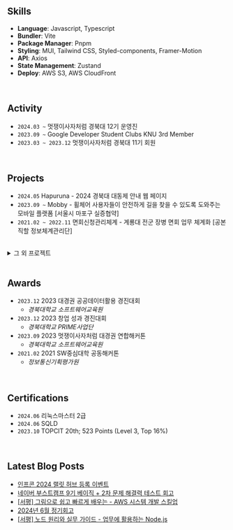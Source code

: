 ## Skills

- **Language**: Javascript, Typescript
- **Bundler**: Vite
- **Package Manager**: Pnpm
- **Styling**: MUI, Tailwind CSS, Styled-components, Framer-Motion
- **API**: Axios
- **State Management**: Zustand
- **Deploy**: AWS S3, AWS CloudFront

<br/>

## Activity

- `2024.03 ~` 멋쟁이사자처럼 경북대 12기 운영진
- `2023.09 ~` Google Developer Student Clubs KNU 3rd Member
- `2023.03 ~ 2023.12` 멋쟁이사자처럼 경북대 11기 회원

<br/>


## Projects

- `2024.05` Hapuruna - 2024 경북대 대동제 안내 웹 페이지
- `2023.09 ~` Mobby - 휠체어 사용자들이 안전하게 길을 찾을 수 있도록 도와주는 모바일 플랫폼 [서울시 마포구 실증협약]
- `2021.02 ~ 2022.11` 면회신청관리체계 - 계룡대 전군 장병 면회 업무 체계화 [공본직할 정보체계관리단]
<br/>

<details close>
  <summary>그 외 프로젝트</summary>
    <ul>
      <li><code>2024.05 ~ 2024.06</code> 가지 도서관 - 사용자 간 도서 대여 서비스 [경북대 GLOW 해커톤 출품작]</li>
      <li><code>2024.03 ~ 2024.06</code> Mohaji - 채팅을 통해 협업할 수 있는 동시 편집 서비스 [GDSC KNU 2차 프로젝트]</li>
      <li><code>2024.03</code> Luminocity - 포항시 유동인구 공공데이터를 활용한 옥외광고 위치 제안 서비스 [AWS 스마트시티 해커톤 출품작]</li>
      <li><code>2023.10 ~ 2023.12</code> 투개더 - 반려동물 동반장소 검색 및 추억 보관 서비스 [2023-02 데이타베이스 COMP0322 프로젝트]</li>
      <li><code>2023.09 ~ 2024.05</code> The Film Personal Color - 더 필름 퍼스널 컬러 진단 서비스 [말레이시아 현지 서비스 중]</li>
      <li><code>2023.09</code> 만다트 - 계획을 쉽게 세울 수 있는 만다르트 계획 도구 서비스 [2023 멋쟁이사자처럼 대경권 연합해커톤 출품작]</li>
      <li><code>2023.08</code> 멋쟁이사자처럼 대학 11기 중앙해커톤</li>
      <li><code>2023.07 ~ 2023.08</code> PICKTRE - 플로깅을 통한 업사이클링 리워드 플랫폼 [제10회 대한민국 SW융합 해커톤대회 출품작]</li>
      <li><code>2023.06 ~ 2023.07</code> 제11회 K-hackathon</li>
    </ul>
</details>

<br/>

## Awards

- `2023.12` 2023 대경권 공공데이터활용 경진대회
  - _경북대학교 소프트웨어교육원_
- `2023.12` 2023 창업 성과 경진대회
  - _경북대학교 PRIME사업단_
- `2023.09` 2023 멋쟁이사자처럼 대경권 연합해커톤
  - _경북대학교 소프트웨어교육원_
- `2021.02` 2021 SW중심대학 공동해커톤
  - _정보통신기획평가원_

<br/>

## Certifications

- `2024.06` 리눅스마스터 2급
- `2024.06` SQLD
- `2023.10` TOPCIT 20th; 523 Points (Level 3, Top 16%)

<br />

<!--
**junyeokk/junyeokk** is a ✨ _special_ ✨ repository because its `README.md` (this file) appears on your GitHub profile.

Here are some ideas to get you started:

- 🔭 I’m currently working on ...
- 🌱 I’m currently learning ...
- 👯 I’m looking to collaborate on ...
- 🤔 I’m looking for help with ...
- 💬 Ask me about ...
- 📫 How to reach me: ...
- 😄 Pronouns: ...
- ⚡ Fun fact: ...
-->


## Latest Blog Posts

- [인프콘 2024 랠릿 허브 등록 이벤트](https://laurent.tistory.com/entry/%EC%9D%B8%ED%94%84%EC%BD%98-2024-%EB%9E%A0%EB%A6%BF-%ED%97%88%EB%B8%8C-%EB%93%B1%EB%A1%9D-%EC%9D%B4%EB%B2%A4%ED%8A%B8)
- [네이버 부스트캠프 9기 베이직 + 2차 문제 해결력 테스트 회고](https://laurent.tistory.com/entry/%EB%84%A4%EC%9D%B4%EB%B2%84-%EB%B6%80%EC%8A%A4%ED%8A%B8%EC%BA%A0%ED%94%84-9%EA%B8%B0-%EB%B2%A0%EC%9D%B4%EC%A7%81-2%EC%B0%A8-%EB%AC%B8%EC%A0%9C-%ED%95%B4%EA%B2%B0%EB%A0%A5-%ED%85%8C%EC%8A%A4%ED%8A%B8-%ED%9A%8C%EA%B3%A0)
- [[서평] 그림으로 쉽고 빠르게 배우는 - AWS 시스템 개발 스킬업](https://laurent.tistory.com/entry/%EC%84%9C%ED%8F%89-%EA%B7%B8%EB%A6%BC%EC%9C%BC%EB%A1%9C-%EC%89%BD%EA%B3%A0-%EB%B9%A0%EB%A5%B4%EA%B2%8C-%EB%B0%B0%EC%9A%B0%EB%8A%94-AWS-%EC%8B%9C%EC%8A%A4%ED%85%9C-%EA%B0%9C%EB%B0%9C-%EC%8A%A4%ED%82%AC%EC%97%85)
- [2024년 6월 정기회고](https://laurent.tistory.com/entry/2024%EB%85%84-6%EC%9B%94-%EC%A0%95%EA%B8%B0%ED%9A%8C%EA%B3%A0)
- [[서평] 노드 원리와 실무 가이드 - 업무에 활용하는 Node.js](https://laurent.tistory.com/entry/%EC%84%9C%ED%8F%89-%EB%85%B8%EB%93%9C-%EC%9B%90%EB%A6%AC%EC%99%80-%EC%8B%A4%EB%AC%B4-%EA%B0%80%EC%9D%B4%EB%93%9C-%EC%97%85%EB%AC%B4%EC%97%90-%ED%99%9C%EC%9A%A9%ED%95%98%EB%8A%94-Nodejs)

